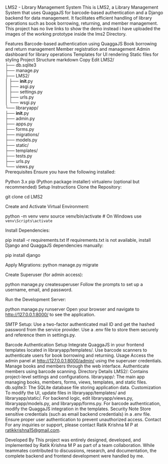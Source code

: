 LMS2 - Library Management System
This is LMS2, a Library Management System that uses QuaggaJS for barcode-based authentication and a Django backend for data management. It facilitates efficient handling of library operations such as book borrowing, returning, and member management. This project has no live links to show the demo instead i have uploaded the images of the working prototype inside the lms2 Directory.

Features
Barcode-based authentication using QuaggaJS
Book borrowing and return management
Member registration and management
Admin dashboard for library operations
Templates for UI rendering
Static files for styling
Project Structure
markdown
Copy
Edit
LMS2/  
├── db.sqlite3  
├── manage.py  
├── LMS2/  
│   ├── __init__.py  
│   ├── asgi.py  
│   ├── settings.py  
│   ├── urls.py  
│   └── wsgi.py  
└── libraryapp/  
    ├── __init__.py  
    ├── admin.py  
    ├── apps.py  
    ├── forms.py  
    ├── migrations/  
    ├── models.py  
    ├── static/  
    ├── templates/  
    ├── tests.py  
    ├── urls.py  
    └── views.py  
Prerequisites
Ensure you have the following installed:

Python 3.x
pip (Python package installer)
virtualenv (optional but recommended)
Setup Instructions
Clone the Repository:

git clone <repository-url>
cd LMS2

Create and Activate Virtual Environment:

python -m venv venv
source venv/bin/activate  # On Windows use `venv\Scripts\activate`

Install Dependencies:

pip install -r requirements.txt
If requirements.txt is not available, install Django and QuaggaJS dependencies manually:

pip install django

Apply Migrations:
python manage.py migrate

Create Superuser (for admin access):

python manage.py createsuperuser
Follow the prompts to set up a username, email, and password.

Run the Development Server:

python manage.py runserver
Open your browser and navigate to http://127.0.0.1:8000/ to see the application.

SMTP Setup:
Use a two-factor authenticated mail ID and get the hashed password from the service provider. Use a .env file to store them securely and reference them in settings.py.

Barcode Authentication Setup
Integrate QuaggaJS in your frontend templates located in libraryapp/templates/.
Use barcode scanners to authenticate users for book borrowing and returning.
Usage
Access the admin panel at http://127.0.0.1:8000/admin/ using the superuser credentials.
Manage books and members through the web interface.
Authenticate members using barcode scanning.
Directory Details
LMS2/: Contains project-level settings and configurations.
libraryapp/: The main app managing books, members, forms, views, templates, and static files.
db.sqlite3: The SQLite database file storing application data.
Customization
To modify the UI, update files in libraryapp/templates/ and libraryapp/static/.
For backend logic, edit libraryapp/views.py, libraryapp/models.py, and libraryapp/forms.py.
For barcode authentication, modify the QuaggaJS integration in the templates.
Security Note
Store sensitive credentials (such as email backend credentials) in a .env file.
Ensure proper user authentication to prevent unauthorized access.
Contact
For any inquiries or support, please contact Ratik Krishna M P at ratikkrishna15@gmail.com.

Developed By
This project was entirely designed, developed, and implemented by Ratik Krishna M P as part of a team collaboration. While teammates contributed to discussions, research, and documentation, the complete backend and frontend development were handled by me.

